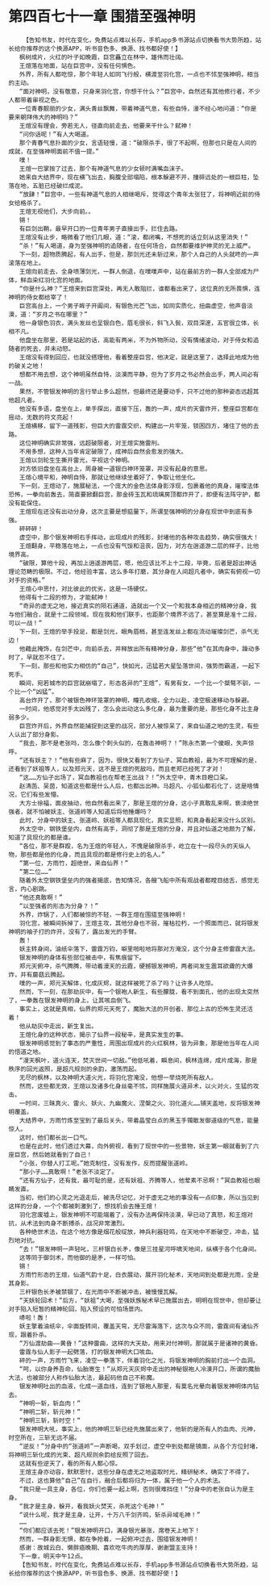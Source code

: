 # 第四百七十一章 围猎至强神明
        【告知书友，时代在变化，免费站点难以长存，手机app多书源站点切换看书大势所趋，站长给你推荐的这个换源APP，听书音色多、换源、找书都好使！】
       枫树成片，火红的叶子如晚霞，巨宫矗立在林中，雄伟而壮阔。
       王煊落在地面，站在巨宫中，没有任何惧色。
       外界，所有人都吃惊，那个年轻人如同飞行般，横渡至羽化宫，一点也不怵至强神明，相当的主动。
       “面对神明，没有敬意，只身来羽化宫，你想干什么？”巨宫中，自然还有其他修行者，不少人都带着审视之色。
       一位青春靓丽的少女，满头青丝飘舞，带着神道气息，有些自恃，漫不经心地问道：“你是要来朝拜伟大的神明吗？”
       王煊没有理会，旁若无人，径直向前走去，他要来干什么？弑神！
       “问你话呢！”有人大喝道。
       那个青春气息扑面的少女，言语轻慢，道：“破限杀手，很了不起啊，但那也只是在人间的成就，在至强神明面前不值一提。”
       噗！
       王煊一巴掌按了过去，那个有神道气息的少女顿时满嘴血沫子。
       她来自大结界中，现在横飞出去，胸腹全部塌陷，根本躲避不开，撞碎远处的一根巨柱，坠落在地，五脏已经破烂成泥。
       “放肆！”巨宫中，一些有神道气息的人相继喝斥，觉得这个青年太张狂了，将神明近前的侍女给格杀了。
       王煊无视他们，大步向前。。
       锵！
       有巨剑出鞘，最早开口的一位青年男子直接出手，拦住去路。
       王煊没有止步，略微看了他们几眼，道：“滚，都闭嘴，不想死的话立刻从这里消失！”
       “杀！”有人喝道，身为至强神明的追随者，在任何场合，自然都要维护神灵的无上威严。
       下一刻，超物质腾起，有人出手，但是，那剑光还未斩过来，那个人自己的人头就咚的一声滚落在地上。
       王煊向前走去，全身喷薄剑光，一群人倒退，在噗噗声中，站在最前方的一群人全部成为尸体，鲜血染红羽化宫的地面。
       “你是什么神？”王煊来到巨宫深处，再无人敢阻拦，谁都看出来了，这位真的无所畏惧，连神明的侍女都给宰了！
       巨宫高台上，一个男子眸子开阖间，有银色光芒飞出，如同实质化，扭曲虚空，他声音淡漠，道：“岁月之书在哪里？”
       他一身银色羽衣，满头发丝也呈银白色，眉毛很长，斜飞入鬓，双目深邃，五官很立体，长相不凡。
       他盘坐在那里，若是站起的话，高能有两米，不为外物所动，没有情绪波动，对于侍女和追随者的死去，并未动怒。
       王煊没有得到回应，也就没搭理他，看着整座巨宫，他决定，就是这里了，选择此地成为他的破关之地！
       想都不用去想，这个神明虽然自恃，淡漠而平静，但为了岁月之书必然会出手，两人间必有一战。
       果然，不管银发神明的言行举止多么超然，但最终还是要动手，只不过他的那种姿态远超其他超凡者。
       他没有多语，盘坐在上，单手探出，直接下压，轰的一声，成片的天雷炸开，整座巨宫都在摇动，无数的符文亮起！
       王煊横移，留下一道残影，但巨大的雷霆交织，构建出一片牢笼，锁困四方，堵住了他的去路。
       这位神明确实非常强，远超破限者，对王煊实施雷刑。
       不用多想，这种人当年肯定破限了，成神后自然会愈发的强大。
       王煊以剑轮生生撕开雷光，平视这个神明。
       对方依旧盘坐在高台上，周身被一道银白神环笼罩，并没有起身的意思。
       王煊心境平和，神明自恃，那就让他继续坐着好了，争取让他坐化。
       下一刻，王煊动了，施展秘法，一个庞大的金色法体身影浮现，包裹着他的真身，璀璨法体恐怖，一拳向前轰去，简直要掀翻巨宫，那金砖玉瓦和琉璃房顶都炸开了，即便有法阵守护，都没有能保住。
       王煊现在还没有出动分身，这次主要是想掂量下，所谓至强神明的分身在现世中到底有多强。
       砰砰砰！
       虚空中，那个银发神明右手挥动，出现成片的残影，封堵他的各种攻击趋势，确实很强大！
       王煊翻身，平稳落在地上，一点也没有气馁和沮丧，因为，对方在逍遥游二层的样子，比他境界高。
       “破限，算他十段，再加上逍遥游两层，嗯，他应该比不上十二段，毕竟，后者是超出神话理论范畴的极限。不过，他经验丰富，这么多年打磨，其分身在人间超凡者中，确实有俯视一切对手的资格。”
       王煊心中思忖，对比彼此的优劣，这是一场硬仗。
       他得有十二段的修为，才能弑神！
       “奇异的虚无之地，接近真实的陨石通道，造就出一个又一个和我本身相近的精神分身，我与他们融合，就是十二段领域，现在我和他们联手，也距那个境界不远了，甚至算是准十二段，可以一战！”
       下一刻，王煊的举手投足，都是剑光，眼角眉梢，甚至连发丝上都在流动璀璨剑芒，杀气无边！
       他藉此掩饰，在剑芒中，向前杀去，并释放出所有精神分身，那些“他”在其肉身中，躁动多时了，早就忍不住了。
       下一刻，那些和他实力相仿的“自己”，快如光，迅猛若大星坠落世间，强势而霸道，一起下死手。
       瞬间，宛若城市的巨宫就崩塌了，形态各异的“王煊”，有男有女，一个比一个桀骜不驯，一个比一个“凶猛”。
       高台炸开了，那个被银色神环笼罩的神明，瞳孔收缩，全力以赴，凌空极速移动与躲避。
       一时间，他感觉对手太凶残了，怎么会出动这么多化身，最为重要的是，那些化身不比主身弱多少。
       巨宫炸开后，外界自然能捕捉到这里的战况，部分人被惊呆了，来自仙道之地的生灵，有些人认出了部分身影。
       “我去，那不是老张吗，怎么像个刺头似的，在轰击神明？！”陈永杰第一个傻眼，失声惊呼。
       “还有妖主？！”他有些麻了，因为，很快又看到了方仙子、冥血教祖，最为不可理解的是，还看到了妖祖等人，以及郑元天，这不是王煊的死敌吗，而且老郑已经死了才对！
       “这……方仙子出场了，冥血教祖也在帮老王出战？！”外太空中，青木目瞪口呆。
       赵清菡、吴茵，知道这些都是什么人后，也都出出神。马超凡、小狐仙都石化了，这是啥情况，它们有些发懵。
       大方士徐福，面皮抽动，他自然看出来了，那是王煊的分身，这小子真敢乱来啊，亵渎绝世强者，就不怕被妖主、张道岭等人知道后将他捶爆吗？
       此时，分身中的妖主、张道岭、妖祖等人都具现化，真实显照，和真身看起来没什么区别。
       外太空中，钢铁堡垒内，自然有高手，洞彻了那是王煊的分身，并且对仙道之地颇为了解，知道了具现化的都是谁。
       “各位，那不是群殴，名为王煊的年轻人，不愧是破限杀手，屹立在十一段尽头的天纵人物，那些都是他的化身，而且具现的都是修行史上的名人。”
       “第一位，方雨竹，超绝世，来自仙界！”
       “第二位……”
       随着外太空钢铁堡垒内的强者揭底，告知情况，各艘飞船中所有观战者都瞠目结舌，感觉无言，内心剧跳。
       “他还真敢啊！”
       “以至强者的形态为分身？！”
       外界，炸锅了，人们都被惊的不轻，一群王煊在围猎至强神明！
       羽化宫，被瞬间拆掉了，王煊主攻，其他分身也不弱，摧枯拉朽，一个照面而已，就将银发神明的袖子打的炸开，没有了，露出发光的手臂。
       轰！
       妖主转身间，油纸伞落下，雷霆万钧，噼里啪啦地将那对方淹没，这个分身主修雷霆大法。
       银发神明的身体有些部位被击中，有焦痕留下。
       郑元天俯冲，杀气腾腾，带动着漫天的云霞，硬撼银发神明，两者间发生震耳欲聋的大爆炸，并有蘑菇云腾起。
       噗的一声，郑元天解体，化成灰烬，就这样被死了杀了吗？让许多人吃惊。
       然而，下一刻，在那劫灰中，有一个银袍人新生，有些朦胧，看不到面孔，他的出现太突然了，一拳轰在银发神明的身上，让其咳血倒飞。
       事实上，这就是真相，仙界的郑元天死了，魔胎大法的开创者、那位上古的恐怖生灵还活着！
       他从劫灰中走出，新生复出。
       王煊化身的这种状态，揭示了仙界一段秘辛，是真实发生的事。
       银发神明感觉到了事态的严重性，周围出现成片的火红枫林，皆为异象，那是他当年在人间的悟道之地。
       “漫天枫叶，道火连天，焚灭世间一切敌。”他低吼着，瞬息间，枫林连绵，成片成海，那是秩序的回光返照，是超凡规则的余韵，激荡而起。
       无尽的枫林，以及神明大道火光，将羽化宫淹没，他想一举烧死所有敌人。
       然而，这些都无效，王煊以及诸多化身丝毫不怵，同样施展火道异术，以火对火，生猛的攻击。
       一时间，三昧真火、雷火、妖火、九幽魔火、涅槃之火、羽化道火……铺天盖地，反将银发神明覆盖。
       大结界中，方雨竹炼至宝到了最后关头，带着晶莹白点的黑玉手镯散发御道级的气息，能量惊人。
       这时，他们都长出一口气。
       也是在此时，他们透过大幕，向外俯视，看到了现世中的一些景物，妖主第一眼就看到了六座巨宫，然后她就看到了自己！
       “小张，你替人打工呢。”她克制住，没有发作，反而提醒张道岭。
       “那小子……真敢啊！”老张不淡定了。
       “还有方仙子，还有我，最可耻的是，还有妖祖、齐腾等人，他荤素不忌啊！”冥血教祖也眼睛发直。
       当初，他们的心灵之光退走后，被洗尽记忆，对于虚无之地的事没有一点印象，所以当见到这样的分身，一个个都被刺激到了，想找机会去捶王煊！
       羽化宫废墟上，银发神明不可能端着了，没有办法再保持淡漠，早已动了真怒，和王煊对抗，从术法到肉身不断搏杀，战况非常激烈。
       各种绝世术法，在这个地方像是烟花般绽放，神兵利器轻鸣，在天地中不断破空，冲击，猛烈地对抗。
       “去！”银发神明一声轻叱，三杆银白长矛，像是三挂星河呼啸天地间，纵横于各个化身间。
       这等同于御剑术，而他御的是矛，一样可怕。
       锵！
       方雨竹形态的王煊，仙道气韵十足，白衣展动，展开羽化秘术，天地间到处都是光雨，全是其身影。
       三杆银色长矛被禁锢了，在光雨中不断被冲击，被慢慢瓦解。
       “天妖轮回术！”后方，“妖祖”大喝，至强妖族秘术早已施展出去，明明在现世中，但却要让对手陷入短暂的精神轮回，陷入预设的可怕场景内。
       哧啦！轰！
       妖主擎着油纸伞，伞面旋转间，覆盖天穹，无尽雷海落下，这次与众不同，雷霆间有诸仙齐现，跟着扑杀。
       “万仙渡劫曲——黄昏！”这种雷曲，这样的大天劫，用来对付神明，那就属于是诸神的黄昏。
       雷霆与仙人影子一起劈落，打的银发神明大口咳血。
       砰的一声，方雨竹飞来，凌空一拳落下，伴着羽化之光，将银发神明的胸前打出一个血洞。
       “呵，以你身养吾命，仙胎寄生！”从郑元天灰烬中走出的神秘银袍人冷漠开口，所谓的魔胎大法，也被部分人称作仙胎大法，最起码他自己不称魔。
       银发神明吐出的血液，化成一道血线，连到了银袍人那里，有莫名光晕向着银发神明体内钻去。
       “神明一斩，斩血肉！”
       “神明二斩，斩元神！”
       “神明三斩，斩时空！”
       银发神明大吼，事实上，他的神明三斩已经先施展出来了，他斩的是所有人的血肉、元神，时空所在，三斩无远不届。
       “逆反！”分身中的“张道岭”一声断喝，双手划过，虚空中到处都是镜面，从各个方位封堵，将神明三斩化成的光束、超凡规则余韵给反照了回去。
       这就有些逆天了，看的所有人都心惊。
       王煊主身亦动容，默默思忖，这些分身在虚无之地盗取时光，精研秘术，确实了不得了。
       不过，这也算他“自己”在自行，融合后都将归为一体，属于他一个人的术法。
       “我只是一具主身，各位，你们也要一起上啊，否则很难挡住！”分身中的老张自认为是主身。
       “我才是主身，躲开，看我妖火焚天，杀死这个毛神！”
       “说什么呢，我才是主身，让开，十万八千剑齐鸣，斩杀异域毛神！”
       ……
       “你们都应该去死！”银发神明开口，满身银光暴涨，席卷天上地下！
       然而，一群身影无惧，都在争抢着，一起俯冲过去，围猎银发神明！
       感谢：故城云白、懒胖癌晚期、喜欢吃牛肉的厚厚，谢谢盟主支持！
       下一章，明天中午12点。
       【告知书友，时代在变化，免费站点难以长存，手机app多书源站点切换看书大势所趋，站长给你推荐的这个换源APP，听书音色多、换源、找书都好使！】